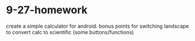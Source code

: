 # 9-27-homework
create a simple calculator for android.  bonus points for switching landscape to convert calc to scientific (some buttons/functions)
